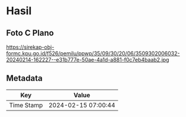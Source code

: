 # Hasil

## Foto C Plano

https://sirekap-obj-formc.kpu.go.id/f526/pemilu/ppwp/35/09/30/20/06/3509302006032-20240214-162227--e31b777e-50ae-4a1d-a881-f0c7eb4baab2.jpg


## Metadata

| Key        | Value               |
| ---------- | ------------------- |
| Time Stamp | 2024-02-15 07:00:44 |



